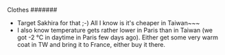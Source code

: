 Clothes
#######

* Target Sakhira for that ;-) All I know is it's cheaper in Taiwan~~~
* I also know temperature gets rather lower in Paris than in Taiwan (we got -2 °C in daytime in Paris few days ago). Either get some very warm coat in TW and bring it to France, either buy it there.
